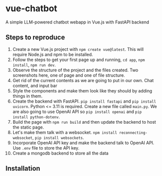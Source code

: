 # vue-chatbot

A simple LLM-powered chatbot webapp in Vue.js with FastAPI backend

## Steps to reproduce

1. Create a new Vue.js project with `npm create vue@latest`. This will require Node.js and npm to be installed.
2. Follow the steps to get your first page up and running, `cd app`, `npm install`, `npm run dev`.
3. Observe the structure of the project and the files created. Two screenshots here, one of page and one of file structure.
4. Get rid of the current contents as we are going to put in our own. Chat content, and input bar
5. Style the components and make them look like they should by adding things in them.
6. Create the backend with FastAPI. `pip install fastapi` and `pip install uvicorn`. Python <= 3.11 is required. Create a new file called `main.py`. We are also going to use OpenAI API so `pip install openai` and `pip install python-dotenv`.
7. Build the page with `npm run build` and then update the backend to host the static page.
8. Let's make them talk with a websocket. `npm install reconnecting-websocket`, `pip install websockets`.
9. Incorporate OpenAI API key and make the backend talk to OpenAI API. Use `.env` file to store the API key.
10. Create a mongodb backend to store all the data

## Installation
